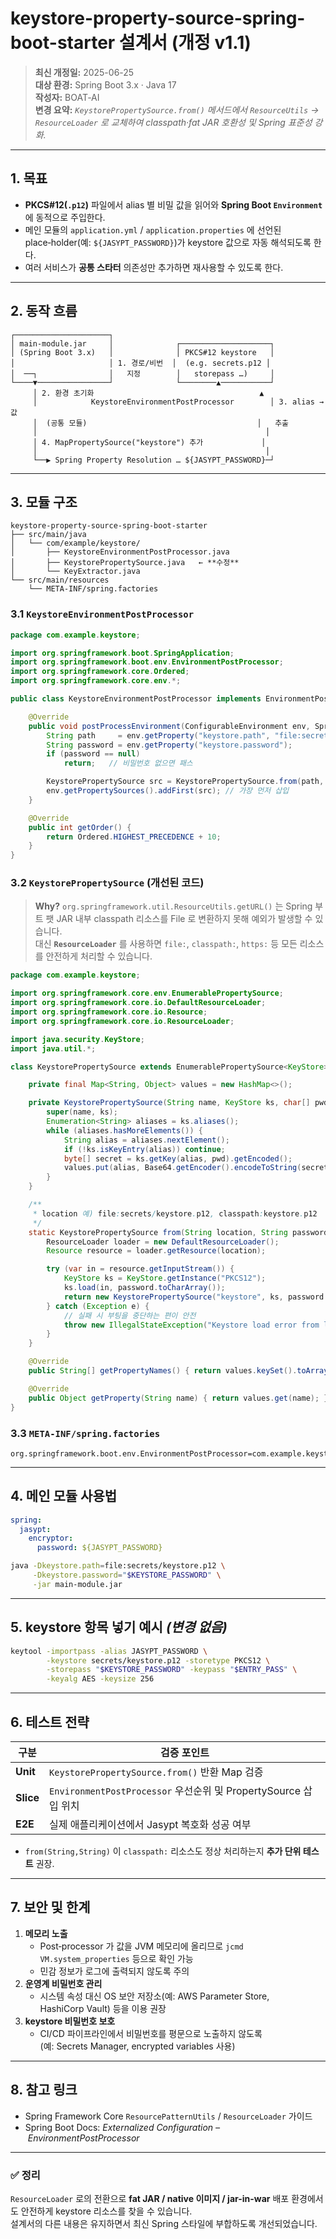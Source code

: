 
# keystore-property-source-spring-boot-starter 설계서 (개정 v1.1)

> **최신 개정일:** 2025-06-25  
> **대상 환경:** Spring Boot 3.x · Java 17  
> **작성자:** BOAT‑AI  
> **변경 요약:** *`KeystorePropertySource.from()` 메서드에서 `ResourceUtils` → `ResourceLoader` 로 교체하여 classpath·fat JAR 호환성 및 Spring 표준성 강화.*

---

## 1. 목표 

- **PKCS#12(`.p12`)** 파일에서 alias 별 비밀 값을 읽어와 **Spring Boot `Environment`** 에 동적으로 주입한다.  
- 메인 모듈의 `application.yml` / `application.properties` 에 선언된 place‑holder(예: `${JASYPT_PASSWORD}`)가 keystore 값으로 자동 해석되도록 한다.  
- 여러 서비스가 **공통 스타터** 의존성만 추가하면 재사용할 수 있도록 한다.

---

## 2. 동작 흐름 

```text
┌─────────────────────┐
│ main‑module.jar     │              ┌────────────────────┐
│ (Spring Boot 3.x)   │              │ PKCS#12 keystore   │
│                     │ 1. 경로/비번  │  (e.g. secrets.p12 │
│  ──┐                │   지정        │   storepass …)     │
└────▼────────────────┘              └────────▲───────────┘
     │ 2. 환경 초기화                                     ▲
     │            KeystoreEnvironmentPostProcessor        │ 3. alias → 값
     │  (공통 모듈)                                      │   추출
     │                                                   │
     │ 4. MapPropertySource("keystore") 추가             │
     │                                                   │
     └──▶ Spring Property Resolution … ${JASYPT_PASSWORD}─┘
```

---

## 3. 모듈 구조 

```
keystore-property-source-spring-boot-starter
├── src/main/java
│   └── com/example/keystore/
│       ├── KeystoreEnvironmentPostProcessor.java
│       ├── KeystorePropertySource.java   ← **수정**
│       └── KeyExtractor.java
└── src/main/resources
    └── META-INF/spring.factories
```

### 3.1 `KeystoreEnvironmentPostProcessor` 

```java
package com.example.keystore;

import org.springframework.boot.SpringApplication;
import org.springframework.boot.env.EnvironmentPostProcessor;
import org.springframework.core.Ordered;
import org.springframework.core.env.*;

public class KeystoreEnvironmentPostProcessor implements EnvironmentPostProcessor, Ordered {

    @Override
    public void postProcessEnvironment(ConfigurableEnvironment env, SpringApplication app) {
        String path     = env.getProperty("keystore.path", "file:secrets/keystore.p12");
        String password = env.getProperty("keystore.password");
        if (password == null)
            return;   // 비밀번호 없으면 패스

        KeystorePropertySource src = KeystorePropertySource.from(path, password);
        env.getPropertySources().addFirst(src); // 가장 먼저 삽입
    }

    @Override
    public int getOrder() {
        return Ordered.HIGHEST_PRECEDENCE + 10;
    }
}
```

### 3.2 `KeystorePropertySource` **(개선된 코드)**

> **Why?** `org.springframework.util.ResourceUtils.getURL()` 는 Spring 부트 팻 JAR 내부 classpath 리소스를 File 로 변환하지 못해 예외가 발생할 수 있습니다.  
> 대신 **`ResourceLoader`** 를 사용하면 `file:`, `classpath:`, `https:` 등 모든 리소스를 안전하게 처리할 수 있습니다.

```java
package com.example.keystore;

import org.springframework.core.env.EnumerablePropertySource;
import org.springframework.core.io.DefaultResourceLoader;
import org.springframework.core.io.Resource;
import org.springframework.core.io.ResourceLoader;

import java.security.KeyStore;
import java.util.*;

class KeystorePropertySource extends EnumerablePropertySource<KeyStore> {

    private final Map<String, Object> values = new HashMap<>();

    private KeystorePropertySource(String name, KeyStore ks, char[] pwd) throws Exception {
        super(name, ks);
        Enumeration<String> aliases = ks.aliases();
        while (aliases.hasMoreElements()) {
            String alias = aliases.nextElement();
            if (!ks.isKeyEntry(alias)) continue;
            byte[] secret = ks.getKey(alias, pwd).getEncoded();
            values.put(alias, Base64.getEncoder().encodeToString(secret));
        }
    }

    /** 
     * location 예) file:secrets/keystore.p12, classpath:keystore.p12
     */
    static KeystorePropertySource from(String location, String password) {
        ResourceLoader loader = new DefaultResourceLoader();
        Resource resource = loader.getResource(location);

        try (var in = resource.getInputStream()) {
            KeyStore ks = KeyStore.getInstance("PKCS12");
            ks.load(in, password.toCharArray());
            return new KeystorePropertySource("keystore", ks, password.toCharArray());
        } catch (Exception e) {
            // 실패 시 부팅을 중단하는 편이 안전
            throw new IllegalStateException("Keystore load error from location: " + location, e);
        }
    }

    @Override
    public String[] getPropertyNames() { return values.keySet().toArray(String[]::new); }

    @Override
    public Object getProperty(String name) { return values.get(name); }
}
```

### 3.3 `META-INF/spring.factories` 

```
org.springframework.boot.env.EnvironmentPostProcessor=com.example.keystore.KeystoreEnvironmentPostProcessor
```

---

## 4. 메인 모듈 사용법 

```yaml
spring:
  jasypt:
    encryptor:
      password: ${JASYPT_PASSWORD}
```

```bash
java -Dkeystore.path=file:secrets/keystore.p12 \
     -Dkeystore.password="$KEYSTORE_PASSWORD" \
     -jar main-module.jar
```

---

## 5. keystore 항목 넣기 예시 _(변경 없음)_

```bash
keytool -importpass -alias JASYPT_PASSWORD \
        -keystore secrets/keystore.p12 -storetype PKCS12 \
        -storepass "$KEYSTORE_PASSWORD" -keypass "$ENTRY_PASS" \
        -keyalg AES -keysize 256
```

---

## 6. 테스트 전략 

| 구분 | 검증 포인트 |
|------|-------------|
| **Unit** | `KeystorePropertySource.from()` 반환 Map 검증 |
| **Slice** | `EnvironmentPostProcessor` 우선순위 및 PropertySource 삽입 위치 |
| **E2E** | 실제 애플리케이션에서 Jasypt 복호화 성공 여부 |
- `from(String,String)` 이 `classpath:` 리소스도 정상 처리하는지 **추가 단위 테스트** 권장.

---

## 7. 보안 및 한계 

1. **메모리 노출**
    - Post‑processor 가 값을 JVM 메모리에 올리므로 `jcmd VM.system_properties` 등으로 확인 가능
    - 민감 정보가 로그에 출력되지 않도록 주의
2. **운영계 비밀번호 관리**
    - 시스템 속성 대신 OS 보안 저장소(예: AWS Parameter Store, HashiCorp Vault) 등을 이용 권장
3. **keystore 비밀번호 보호**
    - CI/CD 파이프라인에서 비밀번호를 평문으로 노출하지 않도록  
      (예: Secrets Manager, encrypted variables 사용)

---

## 8. 참고 링크 

- Spring Framework Core `ResourcePatternUtils` / `ResourceLoader` 가이드  
- Spring Boot Docs: *Externalized Configuration – EnvironmentPostProcessor*

---

### ✅ 정리

`ResourceLoader` 로의 전환으로 **fat JAR / native 이미지 / jar-in-war** 배포 환경에서도 안전하게 keystore 리소스를 찾을 수 있습니다.  
설계서의 다른 내용은 유지하면서 최신 Spring 스타일에 부합하도록 개선되었습니다.  

